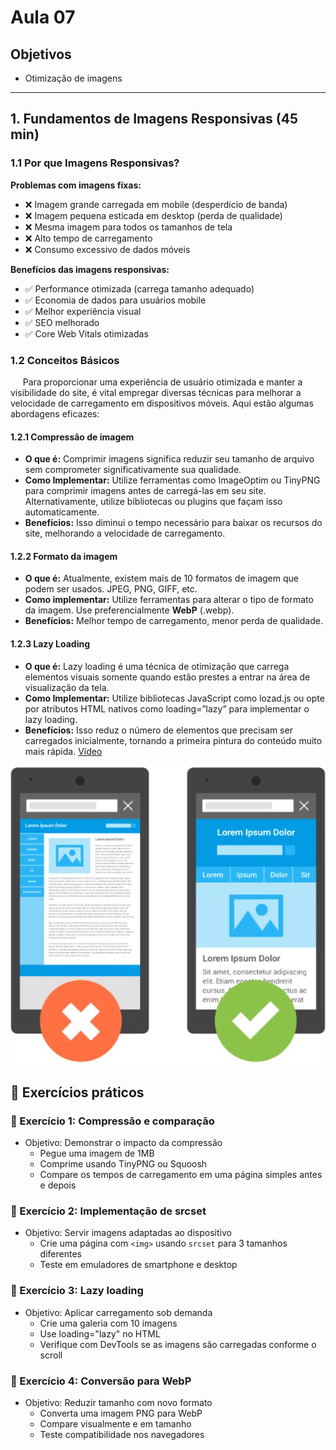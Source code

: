 # Aula 07

## Objetivos

- Otimização de imagens

---

## 1. Fundamentos de Imagens Responsivas (45 min)

### 1.1 Por que Imagens Responsivas?

**Problemas com imagens fixas:**

- ❌ Imagem grande carregada em mobile (desperdício de banda)
- ❌ Imagem pequena esticada em desktop (perda de qualidade)
- ❌ Mesma imagem para todos os tamanhos de tela
- ❌ Alto tempo de carregamento
- ❌ Consumo excessivo de dados móveis

**Benefícios das imagens responsivas:**

- ✅ Performance otimizada (carrega tamanho adequado)
- ✅ Economia de dados para usuários mobile
- ✅ Melhor experiência visual
- ✅ SEO melhorado
- ✅ Core Web Vitals otimizadas

### 1.2 Conceitos Básicos
&nbsp;&nbsp;&nbsp;&nbsp;&nbsp;Para proporcionar uma experiência de usuário otimizada e manter a visibilidade do site, é vital empregar diversas técnicas para melhorar a velocidade de carregamento em dispositivos móveis. Aqui estão algumas abordagens eficazes:

#### 1.2.1 Compressão de imagem
- **O que é:** Comprimir imagens significa reduzir seu tamanho de arquivo sem comprometer significativamente sua qualidade.
- **Como Implementar:** Utilize ferramentas como ImageOptim ou TinyPNG para comprimir imagens antes de carregá-las em seu site. Alternativamente, utilize bibliotecas ou plugins que façam isso automaticamente.
- **Benefícios:** Isso diminui o tempo necessário para baixar os recursos do site, melhorando a velocidade de carregamento.

#### 1.2.2 Formato da imagem
- **O que é:** Atualmente, existem mais de 10 formatos de imagem que podem ser usados. JPEG, PNG, GIFF, etc.
- **Como implementar:** Utilize ferramentas para alterar o tipo de formato da imagem. Use preferencialmente **WebP** (.webp).
- **Benefícios:** Melhor tempo de carregamento, menor perda de qualidade.

#### 1.2.3 Lazy Loading
- **O que é:** Lazy loading é uma técnica de otimização que carrega elementos visuais somente quando estão prestes a entrar na área de visualização da tela.
- **Como Implementar:** Utilize bibliotecas JavaScript como lozad.js ou opte por atributos HTML nativos como loading=”lazy” para implementar o lazy loading.
- **Benefícios:** Isso reduz o número de elementos que precisam ser carregados inicialmente, tornando a primeira pintura do conteúdo muito mais rápida.
[Vídeo](https://www.youtube.com/watch?v=hUOQrR9ovMg)

![Melhor uso de imagens](image.png)


## 🧠 Exercícios práticos
### 🧪 Exercício 1: Compressão e comparação
- Objetivo: Demonstrar o impacto da compressão
   - Pegue uma imagem de 1MB
   - Comprime usando TinyPNG ou Squoosh
   - Compare os tempos de carregamento em uma página simples antes e depois

### 🧪 Exercício 2: Implementação de srcset
- Objetivo: Servir imagens adaptadas ao dispositivo
   - Crie uma página com `<img>` usando `srcset` para 3 tamanhos diferentes
   - Teste em emuladores de smartphone e desktop

### 🧪 Exercício 3: Lazy loading
- Objetivo: Aplicar carregamento sob demanda
   - Crie uma galeria com 10 imagens
   - Use loading="lazy" no HTML
   - Verifique com DevTools se as imagens são carregadas conforme o scroll

### 🧪 Exercício 4: Conversão para WebP
- Objetivo: Reduzir tamanho com novo formato
   - Converta uma imagem PNG para WebP
   - Compare visualmente e em tamanho
   - Teste compatibilidade nos navegadores
